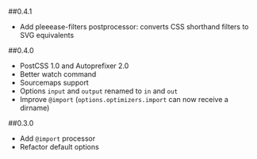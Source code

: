 ##0.4.1

* Add pleeease-filters postprocessor: converts CSS shorthand filters to SVG equivalents

##0.4.0

* PostCSS 1.0 and Autoprefixer 2.0
* Better watch command
* Sourcemaps support
* Options `input` and `output` renamed to `in` and `out`
* Improve `@import` (`options.optimizers.import` can now receive a dirname)

##0.3.0

* Add `@import` processor
* Refactor default options

